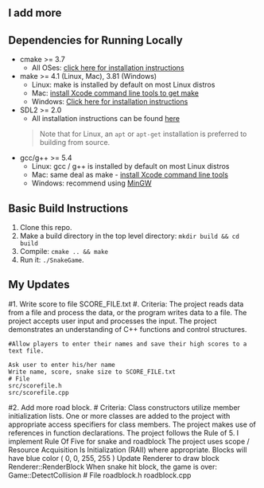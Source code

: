 ## I add more 

## Dependencies for Running Locally
* cmake >= 3.7
  * All OSes: [click here for installation instructions](https://cmake.org/install/)
* make >= 4.1 (Linux, Mac), 3.81 (Windows)
  * Linux: make is installed by default on most Linux distros
  * Mac: [install Xcode command line tools to get make](https://developer.apple.com/xcode/features/)
  * Windows: [Click here for installation instructions](http://gnuwin32.sourceforge.net/packages/make.htm)
* SDL2 >= 2.0
  * All installation instructions can be found [here](https://wiki.libsdl.org/Installation)
  >Note that for Linux, an `apt` or `apt-get` installation is preferred to building from source. 
* gcc/g++ >= 5.4
  * Linux: gcc / g++ is installed by default on most Linux distros
  * Mac: same deal as make - [install Xcode command line tools](https://developer.apple.com/xcode/features/)
  * Windows: recommend using [MinGW](http://www.mingw.org/)

## Basic Build Instructions

1. Clone this repo.
2. Make a build directory in the top level directory: `mkdir build && cd build`
3. Compile: `cmake .. && make`
4. Run it: `./SnakeGame`.

## My Updates

#1. Write score to file SCORE_FILE.txt 
	#. Criteria: 
    	The project reads data from a file and process the data, or the program writes data to a file.
    	The project accepts user input and processes the input.
        The project demonstrates an understanding of C++ functions and control structures.
        
    #Allow players to enter their names and save their high scores to a text file.
    
	Ask user to enter his/her name
    Write name, score, snake size to SCORE_FILE.txt
	# File
    src/scorefile.h
    src/scorefile.cpp
#2. Add more road block.
	# Criteria: 
    	Class constructors utilize member initialization lists.
        One or more classes are added to the project with appropriate access specifiers for class members.
        The project makes use of references in function declarations.
        The project follows the Rule of 5. I implement Rule Of Five for snake and roadblock
        The project uses scope / Resource Acquisition Is Initialization (RAII) where appropriate. 
	Blocks will have blue color (  0, 0, 255, 255 )
    Update Renderer to draw block Renderer::RenderBlock
    When snake hit block, the game is over:  Game::DetectCollision
    # File
      roadblock.h
      roadblock.cpp


